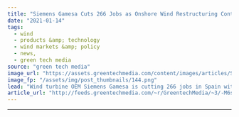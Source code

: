 ```yaml
---
title: "Siemens Gamesa Cuts 266 Jobs as Onshore Wind Restructuring Continues"
date: "2021-01-14"
tags: 
  - wind
  - products &amp; technology
  - wind markets &amp; policy
  - news,
  - green tech media
source: "green tech media"
image_url: "https://assets.greentechmedia.com/content/images/articles/Siemens_Gamesa_Wind_Turbine_XL_Credit_Siemens.jpg"
image_fp: "/assets/img/post_thumbnails/144.png"
lead: "Wind turbine OEM Siemens Gamesa is cutting 266 jobs in Spain with the closure of two factories, it announced on Tuesday, with the falling appetite for smaller wind turbines cited as the chief cause. The facilities in Cuenca, in central Spain, and La  ..."
article_url: "http://feeds.greentechmedia.com/~r/GreentechMedia/~3/-M6sayNLR5g/siemens-gamesa-cuts-266-jobs-as-onshore-rejig-continues"
---
```


---
